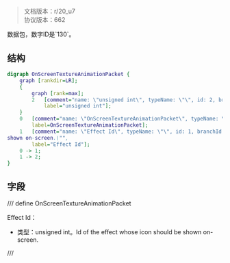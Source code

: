 # <!-- md:samp OnScreenTextureAnimationPacket -->

> 文档版本：r/20_u7<br/>协议版本：662

<!-- md:samp OnScreenTextureAnimationPacket -->数据包，数字ID是`130`。

## 结构

```dot
digraph OnScreenTextureAnimationPacket {
	graph [rankdir=LR];
	{
		graph [rank=max];
		2	[comment="name: \"unsigned int\", typeName: \"\", id: 2, branchId: 0, recurseId: -1, attributes: 512, notes: \"\"",
			label="unsigned int"];
	}
	0	[comment="name: \"OnScreenTextureAnimationPacket\", typeName: \"\", id: 0, branchId: 130, recurseId: -1, attributes: 0, notes: \"\"",
		label=OnScreenTextureAnimationPacket];
	1	[comment="name: \"Effect Id\", typeName: \"\", id: 1, branchId: 0, recurseId: -1, attributes: 0, notes: \"Id of the effect whose icon should be \
shown on-screen.\"",
		label="Effect Id"];
	0 -> 1;
	1 -> 2;
}

```

## 字段

/// define
OnScreenTextureAnimationPacket

Effect Id：<!-- md:samp unsigned int -->

- 类型：unsigned int。Id of the effect whose icon should be shown on-screen.


///
